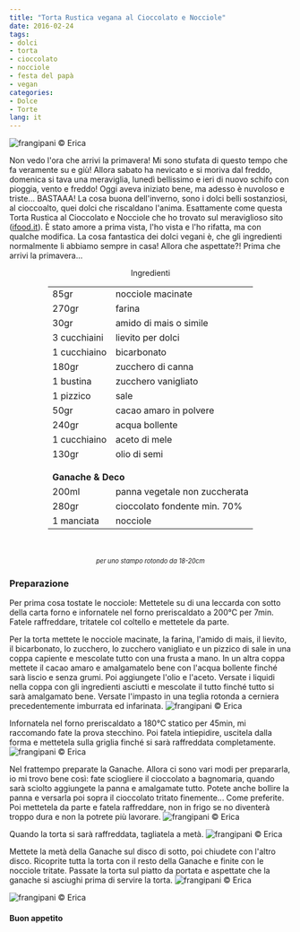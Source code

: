 ```yaml
---
title: "Torta Rustica vegana al Cioccolato e Nocciole"
date: 2016-02-24
tags:
- dolci
- torta
- cioccolato
- nocciole
- festa del papà
- vegan
categories:
- Dolce
- Torte
lang: it
---
```

![](header.jpg "frangipani © Erica")

Non vedo l'ora che arrivi la primavera! Mi sono stufata di questo tempo che fa veramente su e giù! Allora sabato ha nevicato e si moriva dal freddo, domenica si tava una meraviglia, lunedì bellissimo e ieri di nuovo schifo con pioggia, vento e freddo! Oggi aveva iniziato bene, ma adesso è nuvoloso e triste... BASTAAA! La cosa buona dell'inverno, sono i dolci belli sostanziosi, al cioccoalto, quei dolci che riscaldano l'anima. Esattamente come questa Torta Rustica al Cioccolato e Nocciole che ho trovato sul meraviglioso sito (<a href="http://www.ifood.it" target="_blank">ifood.it</a>). È stato amore a prima vista, l'ho vista e l'ho rifatta, ma con qualche modifica. La cosa fantastica dei dolci vegani è, che gli ingredienti normalmente li abbiamo sempre in casa! Allora che aspettate?! Prima che arrivi la primavera...

<div id="wrapper" style="text-align: center">
  <div id="yourdiv" style="display: inline-block;">
	<div class="ingredients">
	  <div class="ingredients-title">Ingredienti</div>
	  <table>
	    <tbody>
	      <tr>
	        <td>85gr</td>
	        <td>nocciole macinate</td>
	      </tr>
	      <tr>
	        <td>270gr</td>
	        <td>farina</td>
	      </tr>
	      <tr>
	        <td>30gr</td>
	        <td>amido di mais o simile</td>
	      </tr>
	      <tr>
	        <td>3 cucchiaini</td>
	        <td>lievito per dolci</td>
	      </tr>
	      <tr>
	        <td>1 cucchiaino</td>
	        <td>bicarbonato</td>
	      </tr>
	      <tr>
	        <td>180gr</td>
	        <td>zucchero di canna</td>
	      </tr>
	      <tr>
	        <td>1 bustina</td>
	        <td>zucchero vanigliato</td>
	      </tr>
	      <tr>
	        <td>1 pizzico</td>
	        <td>sale</td>
	      </tr>
	      <tr>
	        <td>50gr</td>
	        <td>cacao amaro in polvere</td>
	      </tr>
	      <tr>
	        <td>240gr</td>
	        <td>acqua bollente</td>
	      </tr>
	      <tr>
	        <td>1 cucchiaino</td>
	        <td>aceto di mele</td>
	      </tr>
	      <tr>
	        <td>130gr</td>
	        <td>olio di semi</td>
	      </tr>
	      <tr style="height: 15px;"></tr>
	      <tr>          
	        <td colspan="2"><b>Ganache & Deco</b></td>
	      </tr>      
	      <tr>
	        <td>200ml</td>
	        <td>panna vegetale non zuccherata</td>
	      </tr>
	      <tr>
	        <td>280gr</td>
	        <td>cioccolato fondente min. 70%</td>
	      </tr>
	      <tr>
	        <td>1 manciata</td>
	        <td>nocciole</td>
	      </tr>
	    </tbody>
	  </table>
	  <br></br>
	  <i class="pull-right" style="font-size: 80%;">per uno stampo rotondo da 18-20cm</i>
	</div>
  </div>
</div>


<h3>
  <font color="grey">
    <i class="fa fa-cogs"></i>
  </font> Preparazione
</h3>

Per prima cosa tostate le nocciole: Mettetele su di una leccarda con sotto della carta forno e infornatele nel forno preriscaldato a 200°C per 7min. Fatele raffreddare, tritatele col coltello e mettetele da parte.

Per la torta mettete le nocciole macinate, la farina, l'amido di mais, il lievito, il bicarbonato, lo zucchero, lo zucchero vanigliato e un pizzico di sale in una coppa capiente e mescolate tutto con una frusta a mano. In un altra coppa mettete il cacao amaro e amalgamatelo bene con l'acqua bollente finché sarà liscio e senza grumi. Poi aggiungete l'olio e l'aceto. Versate i liquidi nella coppa con gli ingredienti asciutti e mescolate il tutto finché tutto si sarà amalgamato bene. Versate l'impasto in una teglia rotonda a cerniera precedentemente imburrata ed infarinata.
![](teglia.jpg "frangipani © Erica")

Infornatela nel forno preriscaldato a 180°C statico per 45min, mi raccomando fate la prova stecchino. Poi fatela intiepidire, uscitela dalla forma e mettetela sulla griglia finché si sarà raffreddata completamente.
![](sfornata.jpg "frangipani © Erica")

Nel frattempo preparate la Ganache. Allora ci sono vari modi per prepararla, io mi trovo bene così: fate sciogliere il cioccolato a bagnomaria, quando sarà sciolto aggiungete la panna e amalgamate tutto. Potete anche bollire la panna e versarla poi sopra il cioccolato tritato finemente... Come preferite. Poi mettetela da parte e fatela raffreddare, non in frigo se no diventerà troppo dura e non la potrete più lavorare.
![](ganache.jpg "frangipani © Erica")

Quando la torta si sarà raffreddata, tagliatela a metà.
![](tagliata.jpg "frangipani © Erica")

Mettete la metà della Ganache sul disco di sotto, poi chiudete con l'altro disco. Ricoprite tutta la torta con il resto della Ganache e finite con le nocciole tritate. Passate la torta sul piatto da portata e aspettate che la ganache si asciughi prima di servire la torta.
![](risultato1.jpg "frangipani © Erica")

![](risultato2.jpg "frangipani © Erica")



<h4>Buon appetito
  <font color="red">
    <i class="fa fa-smile-o"></i>
  </font>
</h4>
